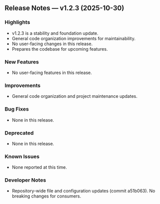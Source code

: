 ## Release Notes — v1.2.3 (2025-10-30)

### Highlights
- v1.2.3 is a stability and foundation update.
- General code organization improvements for maintainability.
- No user-facing changes in this release.
- Prepares the codebase for upcoming features.

### New Features
- No user-facing features in this release.

### Improvements
- General code organization and project maintenance updates.

### Bug Fixes
- None in this release.

### Deprecated
- None in this release.

### Known Issues
- None reported at this time.

### Developer Notes
- Repository-wide file and configuration updates (commit a51b063). No breaking changes for consumers.